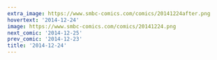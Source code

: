 ```yaml
---
extra_image: https://www.smbc-comics.com/comics/20141224after.png
hovertext: '2014-12-24'
image: https://www.smbc-comics.com/comics/20141224.png
next_comic: '2014-12-25'
prev_comic: '2014-12-23'
title: '2014-12-24'
---
```


